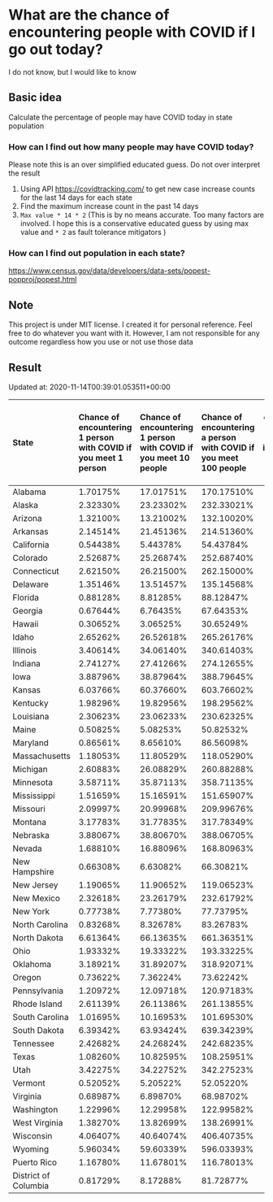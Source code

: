 # What are the chance of encountering people with COVID if I go out today?
I do not know, but I would like to know

## Basic idea
Calculate the percentage of people may have COVID today in state population

### How can I find out how many people may have COVID today?
Please note this is an over simplified educated guess. Do not over interpret the result 
1. Using API https://covidtracking.com/ to get new case increase counts for the last 14 days for each state
2. Find the maximum increase count in the past 14 days
3. `Max value * 14 * 2` (This is by no means accurate. Too many factors are involved. I hope this is a conservative educated guess by using max value and `* 2` as fault tolerance mitigators ) 

### How can I find out population in each state?
https://www.census.gov/data/developers/data-sets/popest-popproj/popest.html

## Note
This project is under MIT license. I created it for personal reference. Feel free to do whatever you want with it. However, I am not responsible for any outcome regardless how you use or not use those data 

## Result

 Updated at: 2020-11-14T00:39:01.053511+00:00

| State                | Chance of encountering 1 person with COVID if you meet 1 person   | Chance of encountering 1 person with COVID if you meet 10 people   | Chance of encountering a person with COVID if you meet 100 people   |   Max count of new case increase in the past 14 days |   Estimated people count with COVID |
|:---------------------|:------------------------------------------------------------------|:-------------------------------------------------------------------|:--------------------------------------------------------------------|-----------------------------------------------------:|------------------------------------:|
| Alabama              | 1.70175%                                                          | 17.01751%                                                          | 170.17510%                                                          |                                                 2980 |                               83440 |
| Alaska               | 2.32330%                                                          | 23.23302%                                                          | 232.33021%                                                          |                                                  607 |                               16996 |
| Arizona              | 1.32100%                                                          | 13.21002%                                                          | 132.10020%                                                          |                                                 3434 |                               96152 |
| Arkansas             | 2.14514%                                                          | 21.45136%                                                          | 214.51360%                                                          |                                                 2312 |                               64736 |
| California           | 0.54438%                                                          | 5.44378%                                                           | 54.43784%                                                           |                                                 7682 |                              215096 |
| Colorado             | 2.52687%                                                          | 25.26874%                                                          | 252.68740%                                                          |                                                 5197 |                              145516 |
| Connecticut          | 2.62150%                                                          | 26.21500%                                                          | 262.15000%                                                          |                                                 3338 |                               93464 |
| Delaware             | 1.35146%                                                          | 13.51457%                                                          | 135.14568%                                                          |                                                  470 |                               13160 |
| Florida              | 0.88128%                                                          | 8.81285%                                                           | 88.12847%                                                           |                                                 6760 |                              189280 |
| Georgia              | 0.67644%                                                          | 6.76435%                                                           | 67.64353%                                                           |                                                 2565 |                               71820 |
| Hawaii               | 0.30652%                                                          | 3.06525%                                                           | 30.65249%                                                           |                                                  155 |                                4340 |
| Idaho                | 2.65262%                                                          | 26.52618%                                                          | 265.26176%                                                          |                                                 1693 |                               47404 |
| Illinois             | 3.40614%                                                          | 34.06140%                                                          | 340.61403%                                                          |                                                15415 |                              431620 |
| Indiana              | 2.74127%                                                          | 27.41266%                                                          | 274.12655%                                                          |                                                 6591 |                              184548 |
| Iowa                 | 3.88796%                                                          | 38.87964%                                                          | 388.79645%                                                          |                                                 4381 |                              122668 |
| Kansas               | 6.03766%                                                          | 60.37660%                                                          | 603.76602%                                                          |                                                 6282 |                              175896 |
| Kentucky             | 1.98296%                                                          | 19.82956%                                                          | 198.29562%                                                          |                                                 3164 |                               88592 |
| Louisiana            | 2.30623%                                                          | 23.06233%                                                          | 230.62325%                                                          |                                                 3829 |                              107212 |
| Maine                | 0.50825%                                                          | 5.08253%                                                           | 50.82532%                                                           |                                                  244 |                                6832 |
| Maryland             | 0.86561%                                                          | 8.65610%                                                           | 86.56098%                                                           |                                                 1869 |                               52332 |
| Massachusetts        | 1.18053%                                                          | 11.80529%                                                          | 118.05290%                                                          |                                                 2906 |                               81368 |
| Michigan             | 2.60883%                                                          | 26.08829%                                                          | 260.88288%                                                          |                                                 9305 |                              260540 |
| Minnesota            | 3.58711%                                                          | 35.87113%                                                          | 358.71135%                                                          |                                                 7225 |                              202300 |
| Mississippi          | 1.51659%                                                          | 15.16591%                                                          | 151.65907%                                                          |                                                 1612 |                               45136 |
| Missouri             | 2.09997%                                                          | 20.99968%                                                          | 209.99676%                                                          |                                                 4603 |                              128884 |
| Montana              | 3.17783%                                                          | 31.77835%                                                          | 317.78349%                                                          |                                                 1213 |                               33964 |
| Nebraska             | 3.88067%                                                          | 38.80670%                                                          | 388.06705%                                                          |                                                 2681 |                               75068 |
| Nevada               | 1.68810%                                                          | 16.88096%                                                          | 168.80963%                                                          |                                                 1857 |                               51996 |
| New Hampshire        | 0.66308%                                                          | 6.63082%                                                           | 66.30821%                                                           |                                                  322 |                                9016 |
| New Jersey           | 1.19065%                                                          | 11.90652%                                                          | 119.06523%                                                          |                                                 3777 |                              105756 |
| New Mexico           | 2.32618%                                                          | 23.26179%                                                          | 232.61792%                                                          |                                                 1742 |                               48776 |
| New York             | 0.77738%                                                          | 7.77380%                                                           | 77.73795%                                                           |                                                 5401 |                              151228 |
| North Carolina       | 0.83268%                                                          | 8.32678%                                                           | 83.26783%                                                           |                                                 3119 |                               87332 |
| North Dakota         | 6.61364%                                                          | 66.13635%                                                          | 661.36351%                                                          |                                                 1800 |                               50400 |
| Ohio                 | 1.93332%                                                          | 19.33322%                                                          | 193.33225%                                                          |                                                 8071 |                              225988 |
| Oklahoma             | 3.18921%                                                          | 31.89207%                                                          | 318.92071%                                                          |                                                 4507 |                              126196 |
| Oregon               | 0.73622%                                                          | 7.36224%                                                           | 73.62242%                                                           |                                                 1109 |                               31052 |
| Pennsylvania         | 1.20972%                                                          | 12.09718%                                                          | 120.97183%                                                          |                                                 5531 |                              154868 |
| Rhode Island         | 2.61139%                                                          | 26.11386%                                                          | 261.13855%                                                          |                                                  988 |                               27664 |
| South Carolina       | 1.01695%                                                          | 10.16953%                                                          | 101.69530%                                                          |                                                 1870 |                               52360 |
| South Dakota         | 6.39342%                                                          | 63.93424%                                                          | 639.34239%                                                          |                                                 2020 |                               56560 |
| Tennessee            | 2.42682%                                                          | 24.26824%                                                          | 242.68235%                                                          |                                                 5919 |                              165732 |
| Texas                | 1.08260%                                                          | 10.82595%                                                          | 108.25951%                                                          |                                                11211 |                              313908 |
| Utah                 | 3.42275%                                                          | 34.22752%                                                          | 342.27523%                                                          |                                                 3919 |                              109732 |
| Vermont              | 0.52052%                                                          | 5.20522%                                                           | 52.05220%                                                           |                                                  116 |                                3248 |
| Virginia             | 0.68987%                                                          | 6.89870%                                                           | 68.98702%                                                           |                                                 2103 |                               58884 |
| Washington           | 1.22996%                                                          | 12.29958%                                                          | 122.99582%                                                          |                                                 3345 |                               93660 |
| West Virginia        | 1.38270%                                                          | 13.82699%                                                          | 138.26991%                                                          |                                                  885 |                               24780 |
| Wisconsin            | 4.06407%                                                          | 40.64074%                                                          | 406.40735%                                                          |                                                 8451 |                              236628 |
| Wyoming              | 5.96034%                                                          | 59.60339%                                                          | 596.03393%                                                          |                                                 1232 |                               34496 |
| Puerto Rico          | 1.16780%                                                          | 11.67801%                                                          | 116.78013%                                                          |                                                 1332 |                               37296 |
| District of Columbia | 0.81729%                                                          | 8.17288%                                                           | 81.72877%                                                           |                                                  206 |                                5768 |